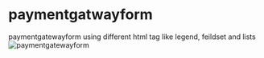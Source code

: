 # paymentgatwayform
 paymentgatewayform using  different html tag like legend, feildset and lists
![paymentgatewayform](https://github.com/ArpitKankane14/paymentgatwayform/assets/142478353/a0be7c49-2099-42d0-a72e-554822bd2fcb)
